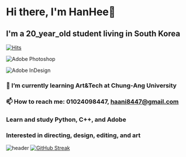 # Hi there, I'm HanHee👋 
## I'm a 20_year_old student living in South Korea

[![Hits](https://hits.seeyoufarm.com/api/count/incr/badge.svg?url=https%3A%2F%2Fgithub.com%2Fgjbae1212%2Fhit-counter&count_bg=%23EF76FF&title_bg=%23FFEE00&icon=&icon_color=%23E7E7E7&title=hits&edge_flat=false)](https://hits.seeyoufarm.com)

![Adobe Photoshop](https://img.shields.io/badge/adobe%20photoshop-%2331A8FF.svg?style=for-the-badge&logo=adobe%20photoshop&logoColor=white)

![Adobe InDesign](https://img.shields.io/badge/Adobe%20InDesign-49021F?style=for-the-badge&logo=adobeindesign&logoColor=white)

### 🌱 I’m currently learning Art&Tech at Chung-Ang University
### 📫 How to reach me: 01024098447, haani8447@gmail.com
### Learn and study Python, C++, and Adobe
### Interested in directing, design, editing, and art
<!--
**gksgml/gksgml** is a ✨ _special_ ✨ repository because its `README.md` (this file) appears on your GitHub profile.

Here are some ideas to get you started:



-->

![header](https://capsule-render.vercel.app/api?type=waving&color=0:EEFF00,100:a82da8&height=300&section=header&text=%20HanHee&fontSize=60)
[![GitHub Streak](https://streak-stats.demolab.com?user=gksgml&theme=modern-lilac2)](https://git.io/streak-stats)


